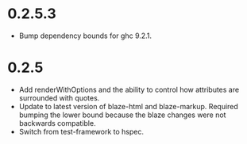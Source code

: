 # 0.2.5.3

* Bump dependency bounds for ghc 9.2.1.

# 0.2.5

* Add renderWithOptions and the ability to control how attributes are
  surrounded with quotes.
* Update to latest version of blaze-html and blaze-markup.  Required bumping
  the lower bound because the blaze changes were not backwards compatible.
* Switch from test-framework to hspec.

